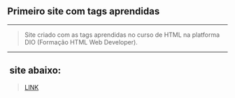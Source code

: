 ## Primeiro site com tags aprendidas

---

> Site criado com as tags aprendidas no curso de HTML na platforma DIO (Formação HTML Web Developer).

---

##  site abaixo:

> [LINK](https://sitetagsdio.netlify.app/)
